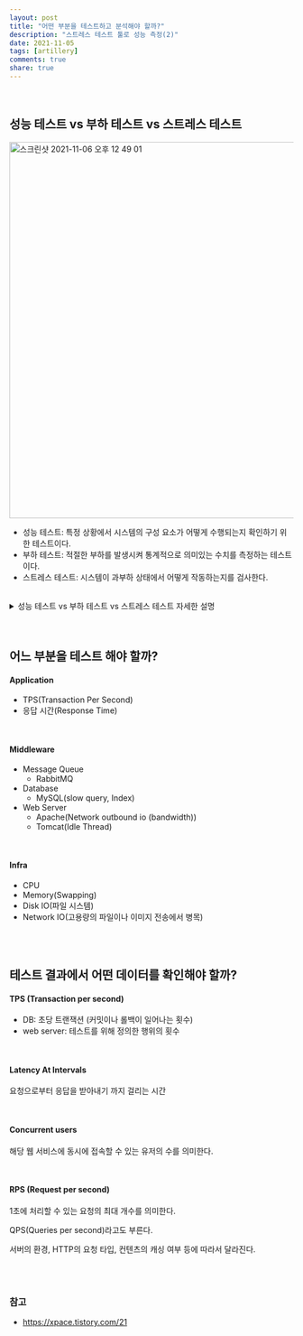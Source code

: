 ```yaml
---  
layout: post  
title: "어떤 부분을 테스트하고 분석해야 할까?"   
description: "스트레스 테스트 툴로 성능 측정(2)"  
date: 2021-11-05
tags: [artillery]
comments: true  
share: true
---  
```


<br />

## 성능 테스트 vs 부하 테스트 vs 스트레스 테스트

<img width="667" alt="스크린샷 2021-11-06 오후 12 49 01" src="https://user-images.githubusercontent.com/33855307/140596976-9db6eb17-eeed-45f9-9522-6c7df17daae2.png">


<br />

* 성능 테스트: 특정 상황에서 시스템의 구성 요소가 어떻게 수행되는지 확인하기 위한 테스트이다.
* 부하 테스트: 적절한 부하를 발생시켜 통계적으로 의미있는 수치를 측정하는 테스트이다.
* 스트레스 테스트: 시스템이 과부하 상태에서 어떻게 작동하는지를 검사한다.

<br />

<details>
<summary>성능 테스트 vs 부하 테스트 vs 스트레스 테스트 자세한 설명</summary>
<div markdown="1">

#### 1) 성능 테스트 
특정 상황에서 시스템의 구성 요소가 어떻게 수행되는지 확인하기 위한 테스트이다.  

광범위한 의미를 가지고 있는데 성능테스트(Performance Test)는 부하테스트 중 하나의 관점, 즉 성능적 관점만 측정하겠다는 뜻이 담겨 있다.

해당 시스템 혹은 어플리케이션의 성능을 측정한다함은 점진적인 부하량 증가 과정에서 더 이상 단위시간당 최대 처리량(TPS)이 증가하지 않을 때, 

그 때의 수치를 측정하고 그 수치를 해석하는 과정을 의미한다. 

<br />

성능테스트의 일반적인 목적은 현재의 시스템 혹은 어플리케이션이 최대로 수용가능한 동시단말사용자수가 몇 명인지, 

혹은 목표로 정한 성능이 도출되지 않을 때 병목지점이 어딘지를 밝히고 목표성능을 획득하기 위해 무엇을 시정해야하는지를 찾아내기 위함이다. 

성능테스트 과정에서 매우 중요한 부분은 목표성능을 설정하고 그러한 목표성능을 확인/측정하기 위해 

향후 시스템 운영 중에 실제로 발생할 접속사용자의 호출패턴이 어떠하냐를 분석/추정하는 과정이 반드시 필요하고, 

이를 근간으로 점진적 부하를 발생시켜야 의미있는 성능테스트 결과를 도출할 수 있다. 

그렇지 않을 경우 성능테스트가 자칫 스트레스테스트로 끝나고 만다.


<br />

#### 2) 부하 테스트 
적절한 부하를 발생시켜 통계적으로 의미있는 수치를 측정하는 테스트이다. 

발생시키는 부하는 실제 시스템에 적용될 예상 트래픽이어야 한다.

부하테스트의 두 가지 중요한 목적 중 하나는 장시간 서비스 가능 여부를 확인하는 신뢰성(reliability) 테스트와 

두 번째는 성능 테스트(Performance Test)이다.


<br />  

버퍼 오버플로우, 메모리 leak, 메모리 오류등의 문제를 밝혀내기 위한 것이다.

시스템을 구성하는 DB, HW 등 모든 요소가 갖는 한계를 찾아서 장래의 부하를 대응하기 위함이다.

특정된 비즈니스 시나리오 상에서 예상되는 동시 접속자 수가 최대인 것을 골라서 테스트한다. 

예) 수강 신청하는 인원이 어느정도 예상되는지 알고 싶은 경우

<br />


#### 3) 스트레스 테스트 
시스템이 과부하 상태에서 어떻게 작동하는지를 검사한다.

시스템의 실패를 확인하고 모니터링하는 과정이 정상적으로 이루어지는지 확인한다.

부가적으로 장애 조치와 복구 절차가 효과적이고 효율적인지 판단하는 것도 중요하다.

스트레스 테스트 시의 부하(일련의 들어오는 요청)는 이처럼 시스템 리소스의 한계점을 시험하려는 의도이기 때문에, 

다분히 의도적으로 왜곡되는 경향이 있으며, 향후 실제 접속자에 의해 발생하는 부하량 패턴과는 거리가 멀 수도 있다.


</div>
</details>

<br />
<br />


## 어느 부분을 테스트 해야 할까?
#### Application
* TPS(Transaction Per Second)
* 응답 시간(Response Time)

<br />

#### Middleware
* Message Queue
  - RabbitMQ
* Database
  - MySQL(slow query, Index)
* Web Server
  - Apache(Network outbound io (bandwidth))
  - Tomcat(Idle Thread)

<br />

#### Infra
* CPU
* Memory(Swapping)
* Disk IO(파일 시스템)
* Network IO(고용량의 파일이나 이미지 전송에서 병목)

<br />
<br />


## 테스트 결과에서 어떤 데이터를 확인해야 할까?
#### TPS (Transaction per second)
- DB: 초당 트랜잭션 (커밋이나 롤백이 일어나는 횟수)
- web server: 테스트를 위해 정의한 행위의 횟수

<br />

#### Latency At Intervals
요청으로부터 응답을 받아내기 까지 걸리는 시간 

<br />

#### Concurrent users
해당 웹 서비스에 동시에 접속할 수 있는 유저의 수를 의미한다. 

<br />

#### RPS (Request per second)
1초에 처리할 수 있는 요청의 최대 개수를 의미한다. 

QPS(Queries per second)라고도 부른다. 

서버의 환경, HTTP의 요청 타입, 컨텐츠의 캐싱 여부 등에 따라서 달라진다. 

<br />
<br />

### 참고 
* <https://xpace.tistory.com/21>

<br />


